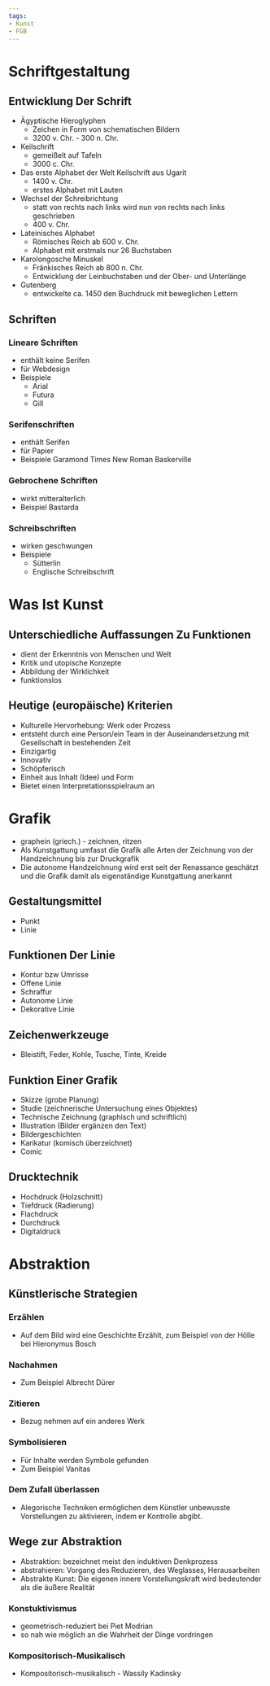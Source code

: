 ```yaml
---
tags:
- Kunst
- FGB
---
```


# Schriftgestaltung

## Entwicklung Der Schrift

- Ägyptische Hieroglyphen
	- Zeichen in Form von schematischen Bildern
	- 3200 v. Chr. - 300 n. Chr.
- Keilschrift
	- gemeißelt auf Tafeln
	- 3000 c. Chr.
- Das erste Alphabet der Welt Keilschrift aus Ugarit
	- 1400 v. Chr.
	- erstes Alphabet mit Lauten
- Wechsel der Schreibrichtung
	- statt von rechts nach links wird nun von rechts nach links geschrieben
	- 400 v. Chr.
- Lateinisches Alphabet
	- Römisches Reich ab 600 v. Chr.
	- Alphabet mit erstmals nur 26 Buchstaben
- Karolongosche Minuskel
	- Fränkisches Reich ab 800 n. Chr.
	- Entwicklung der Leinbuchstaben und der Ober- und Unterlänge
- Gutenberg
	- entwickelte ca. 1450 den Buchdruck mit beweglichen Lettern

## Schriften

### Lineare Schriften

- enthält keine Serifen
- für Webdesign
- Beispiele
	- Arial
	- Futura
	- Gill

### Serifenschriften

- enthält Serifen
- für Papier
- Beispiele
	Garamond
	Times New Roman
	Baskerville

### Gebrochene Schriften

- wirkt mitteralterlich
- Beispiel
	Bastarda

### Schreibschriften

- wirken geschwungen
- Beispiele
	- Sütterlin
	- Englische Schreibschrift

# Was Ist Kunst

## Unterschiedliche Auffassungen Zu Funktionen

- dient der Erkenntnis von Menschen und Welt
- Kritik und utopische Konzepte
- Abbildung der Wirklichkeit
- funktionslos

## Heutige (europäische) Kriterien

- Kulturelle Hervorhebung: Werk oder Prozess
- entsteht durch eine Person/ein Team in der Auseinandersetzung mit Gesellschaft in bestehenden Zeit
- Einzigartig
- Innovativ
- Schöpferisch
- Einheit aus Inhalt (Idee) und Form
- Bietet einen Interpretationsspielraum an

# Grafik

- graphein (griech.) - zeichnen, ritzen
- Als Kunstgattung umfasst die Grafik alle Arten der Zeichnung von der Handzeichnung bis zur Druckgrafik
- Die autonome Handzeichnung wird erst seit der Renassance geschätzt und die Grafik damit als eigenständige Kunstgattung anerkannt

## Gestaltungsmittel

- Punkt
- Linie

## Funktionen Der Linie

- Kontur bzw Umrisse
- Offene Linie
- Schraffur
- Autonome Linie
- Dekorative Linie

## Zeichenwerkzeuge

- Bleistift, Feder, Kohle, Tusche, Tinte, Kreide

## Funktion Einer Grafik

- Skizze (grobe Planung)
- Studie (zeichnerische Untersuchung eines Objektes)
- Technische Zeichnung (graphisch und schriftlich)
- Illustration (Bilder ergänzen den Text)
- Bildergeschichten
- Karikatur (komisch überzeichnet)
- Comic

## Drucktechnik

- Hochdruck (Holzschnitt)
- Tiefdruck (Radierung)
- Flachdruck
- Durchdruck
- Digitaldruck

# Abstraktion

## Künstlerische Strategien

### Erzählen

-  Auf dem Bild wird eine Geschichte Erzählt, zum Beispiel von der Hölle bei Hieronymus Bosch

### Nachahmen

- Zum Beispiel Albrecht Dürer

### Zitieren

- Bezug nehmen auf ein anderes Werk

### Symbolisieren

- Für Inhalte werden Symbole gefunden
- Zum Beispiel Vanitas

### Dem Zufall überlassen

- Alegorische Techniken ermöglichen dem Künstler unbewusste Vorstellungen zu aktivieren, indem er Kontrolle abgibt.

## Wege zur Abstraktion

- Abstraktion: bezeichnet meist den induktiven Denkprozess
- abstrahieren: Vorgang des Reduzieren, des Weglasses, Herausarbeiten
- Abstrakte Kunst: Die eigenen innere Vorstellungskraft wird bedeutender als die äußere Realität

### Konstuktivismus

- geometrisch-reduziert bei Piet Modrian
- so nah wie möglich an die Wahrheit der Dinge vordringen

### Kompositorisch-Musikalisch

- Kompositorisch-musikalisch - Wassily Kadinsky
